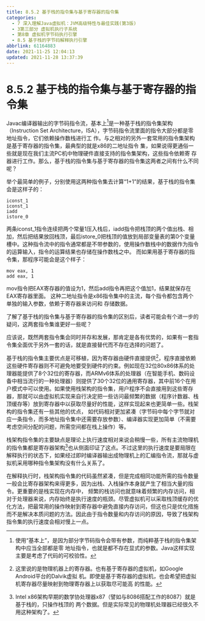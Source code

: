 ```yaml
---
title: 8.5.2 基于栈的指令集与基于寄存器的指令集
categories: 
  - 7 深入理解Java虛拟机：JVM高级特性与最佳实践(第3版)
  - 3第三部分 虚拟机执行子系统
  - 第8章 虚拟机字节码执行引擎
  - 8.5 基于栈的字节码解释执行引擎
abbrlink: 61164883
date: 2021-11-25 12:04:13
updated: 2021-11-28 13:37:39
---
```

# 8.5.2 基于栈的指令集与基于寄存器的指令集
Javac编译器输出的字节码指令流，基本上[^1]是一种基于栈的指令集架构（Instruction Set Architecture，ISA），字节码指令流里面的指令大部分都是零地址指令，它们依赖操作数栈进行工 作。与之相对的另外一套常用的指令集架构是基于寄存器的指令集，最典型的就是x86的二地址指令 集，如果说得更通俗一些就是现在我们主流PC机中物理硬件直接支持的指令集架构，这些指令依赖寄 存器进行工作。那么，基于栈的指令集与基于寄存器的指令集这两者之间有什么不同呢？

举个最简单的例子，分别使用这两种指令集去计算“1+1”的结果，基于栈的指令集会是这样子的：

```
iconst_1 
iconst_1 
iadd 
istore_0
```
两条iconst_1指令连续把两个常量1压入栈后，iadd指令把栈顶的两个值出栈、相加，然后把结果放回栈顶，最后istore_0把栈顶的值放到局部变量表的第0个变量槽中。这种指令流中的指令通常都是不带参数的，使用操作数栈中的数据作为指令的运算输入，指令的运算结果也存储在操作数栈之中。 而如果用基于寄存器的指令集，那程序可能会是这个样子：
```
mov eax, 1 
add eax, 1
```
mov指令把EAX寄存器的值设为1，然后add指令再把这个值加1，结果就保存在EAX寄存器里面。 这种二地址指令是x86指令集中的主流，每个指令都包含两个单独的输入参数，依赖于寄存器来访问和 存储数据。

了解了基于栈的指令集与基于寄存器的指令集的区别后，读者可能会有个进一步的疑问，这两套指令集谁更好一些呢？

应该说，既然两套指令集会同时并存和发展，那肯定是各有优势的，如果有一套指令集全面优于另外一套的话，就是直接替代而不存在选择的问题了。

基于栈的指令集主要优点是可移植，因为寄存器由硬件直接提供[^2]，程序直接依赖这些硬件寄存器则不可避免地要受到硬件的约束。例如现在32位80x86体系的处理器能提供了8个32位的寄存器，而ARMv6体系的处理器（在智能手机、数码设备中相当流行的一种处理器）则提供了30个32位的通用寄存器，其中前16个在用户模式中可以使用。如果使用栈架构的指令集，用户程序不会直接用到这些寄存器，那就可以由虚拟机实现来自行决定把一些访问最频繁的数据（程序计数器、栈顶缓存等）放到寄存器中以获取尽量好的性能，这样实现起来也更简单一些。栈架构的指令集还有一些其他的优点， 如代码相对更加紧凑（字节码中每个字节就对应一条指令，而多地址指令集中还需要存放参数）、编译器实现更加简单（不需要考虑空间分配的问题，所需空间都在栈上操作）等。

栈架构指令集的主要缺点是理论上执行速度相对来说会稍慢一些，所有主流物理机的指令集都是寄存器架构[^3]也从侧面印证了这点。不过这里的执行速度是要局限在解释执行的状态下，如果经过即时编译器输出成物理机上的汇编指令流，那就与虚拟机采用哪种指令集架构没有什么关系了。

在解释执行时，栈架构指令集的代码虽然紧凑，但是完成相同功能所需的指令数量一般会比寄存器架构来得更多，因为出栈、入栈操作本身就产生了相当大量的指令。更重要的是栈实现在内存中， 频繁的栈访问也就意味着频繁的内存访问，相对于处理器来说，内存始终是执行速度的瓶颈。尽管虚拟机可以采取栈顶缓存的优化方法，把最常用的操作映射到寄存器中避免直接内存访问，但这也只是优化措施而不是解决本质问题的方法。因此由于指令数量和内存访问的原因，导致了栈架构指令集的执行速度会相对慢上一点。

[^1]: 使用“基本上”，是因为部分字节码指令会带有参数，而纯粹基于栈的指令集架构中应当全部都是零 地址指令，也就是都不存在显式的参数。Java这样实现主要是考虑了代码的可校验性。 
[^2]: 这里说的是物理机器上的寄存器。也有基于寄存器的虚拟机，如Google Android平台的Dalvik虚拟 机。即使是基于寄存器的虚拟机，也会希望把虚拟机寄存器尽量映射到物理寄存器上以获取尽可能高 的性能。 
[^3]: Intel x86架构早期的数学协处理器x87（譬如与8086搭配工作的8087）就是基于栈的，只操作栈顶的 两个数据。但是实际常见的物理机处理器已经很久不用这种架构了。

